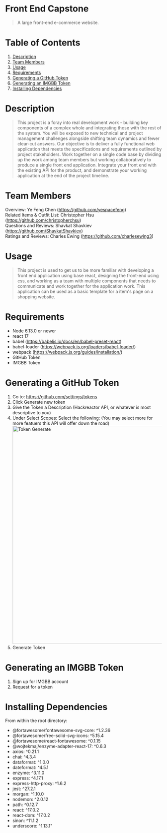 # Front End Capstone

> A large front-end e-commerce website.

# Table of Contents

1. [Description](#description)
2. [Team Members](#team-members)
3. [Usage](#usage)
4. [Requirements](#requirements)
5. [Generating a GitHub Token](#generating-a-github-token)
6. [Generating an IMGBB Token](#generating-an-IMGBB-token)
7. [Installing Dependencies](#installing-dependencies)

# Description

> This project is a foray into real development work - building key components of a complex whole and integrating those with the rest of the system. You will be exposed to new technical and project management challenges alongside shifting team dynamics and fewer clear-cut answers. Our objective is to deliver a fully functional web application that meets the specifications and requirements outlined by project stakeholders. Work together on a single code base by dividing up the work among team members but working collaboratively to produce a single front end application. Integrate your front end with the existing API for the product, and demonstrate your working application at the end of the project timeline.

# Team Members

Overview: Ye Feng Chen (https://github.com/yespacefeng)<br/>
Related Items & Outfit List: Christopher Hsu (https://github.com/christopherchsu)<br/>
Questions and Reviews: Shavkat Shavkiev (https://github.com/ShavkatShavkiev)<br/>
Ratings and Reviews: Charles Ewing (https://github.com/charlesewing3)<br/>

# Usage

> This project is used to get us to be more familiar with developing a front end application using base react, designing the front-end using css, and working as a team with multiple components that needs to communicate and work together for the application work. This application can be used as a basic template for a item's page on a shopping website. 

# Requirements

- Node 6.13.0 or newer
- react 17
- babel (https://babeljs.io/docs/en/babel-preset-react)
- babel-loader (https://webpack.js.org/loaders/babel-loader/)
- webpack (https://webpack.js.org/guides/installation/)
- GitHub Token
- IMGBB Token

# Generating a GitHub Token
1. Go to: https://github.com/settings/tokens
2. Click Generate new token
3. Give the Token a Description (Hackreactor API, or whatever is most descriptive to you)
4. Under Select Scopes: Select the following: (You may select more for more featuers this API will offer down the road) <img width="698" alt="Token Generate" src="https://user-images.githubusercontent.com/68719979/134596603-a5bbb513-9d5b-42b9-a855-a6e67aa65a44.png">
5. Generate Token

# Generating an IMGBB Token
1. Sign up for IMGBB account
2. Request for a token

# Installing Dependencies
From within the root directory:
- @fortawesome/fontawesome-svg-core: ^1.2.36
- @fortawesome/free-solid-svg-icons: ^5.15.4
- @fortawesome/react-fontawesome: ^0.1.15
- @wojtekmaj/enzyme-adapter-react-17: ^0.6.3
- axios: ^0.21.1
- chai: ^4.3.4
- dataformat: ^1.0.0
- dateformat: ^4.5.1
- enzyme: ^3.11.0
- express: ^4.17.1
- express-http-proxy: ^1.6.2
- jest: ^27.2.1
- morgan: ^1.10.0
- nodemon: ^2.0.12
- path: ^0.12.7
- react: ^17.0.2
- react-dom: ^17.0.2
- sinon: ^11.1.2
- underscore: ^1.13.1"
